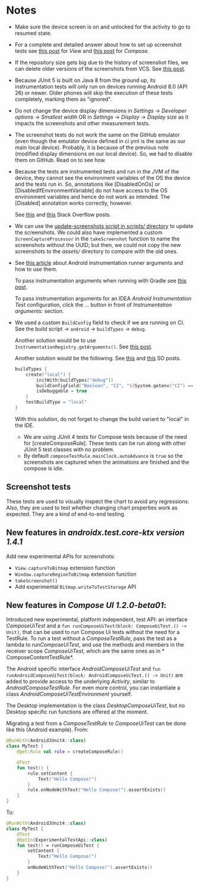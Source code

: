 # Notes
- Make sure the device screen is on and unlocked for the activity to go to resumed state.
- For a complete and detailed answer about how to set up screenshot tests see
  [this post](https://stackoverflow.com/a/69259011) for *View* and
  [this post](https://stackoverflow.com/a/69176420) for *Compose*.
- If the repository size gets big due to the history of screenshot files,
  we can delete older versions of the screenshots from VCS.
  See [this post](https://stackoverflow.com/q/26831494/).
- Because JUnit 5 is built on Java 8 from the ground up, its instrumentation tests
  will only run on devices running Android 8.0 (API 26) or newer. Older phones will
  skip the execution of these tests completely, marking them as "ignored".
- Do not change the device display dimensions in
  *Settings* -> *Developer options* -> *Smallest width* OR in *Settings* -> *Display* -> *Display size*
  as it impacts the screenshots and other measurement tests.
- The screenshot tests do not work the same on the GitHub emulator
  (even though the emulator device defined in ci.yml is the same as our main local device).
  Probably, it is because of the previous note (modified display dimensions on our local device).
  So, we had to disable them on GitHub. Read on to see how.
- Because the tests are instrumented tests and run in the JVM of the device,
  they cannot see the environment variables of the OS the device and the tests run in.
  So, annotations like [DisabledOnOs] or [DisabledIfEnvironmentVariable] do not
  have access to the OS environment variables and hence do not work as intended.
  The [Disabled] annotation works correctly, however.

  See [this](https://stackoverflow.com/q/42675547) and [this](https://stackoverflow.com/q/40156906) Stack Overflow posts.

- We can use the [update-screenshots script in *scripts/* directory](../../../scripts/update-test-screenshots.main.kts)
  to update the screenshots. We could also have implemented a custom `ScreenCaptureProcessor`
  in the `takeScreenshot` function to name the screenshots without the UUID; but then,
  we could not copy the new screenshots to the *assets/* directory to compare with the old ones.
- See [this article](https://medium.com/stepstone-tech/exploring-androidjunitrunner-filtering-options-df26d30b4f60)
  about Android instrumentation runner arguments and how to use them.

  To pass instrumentation arguments when running with Gradle see
  [this post](https://stackoverflow.com/a/46183452).

  To pass instrumentation arguments for an IDEA *Android Instrumentation Test* configuration,
  click the *...* button in front of *Instrumentation arguments:* section.

- We used a custom `BuildConfig` field to check if we are running on CI.
  See the build script -> `android` -> `buildTypes` -> `debug`.

  Another solution would be to use `InstrumentationRegistry.getArguments()`.
  See [this post](https://stackoverflow.com/a/46183452).

  Another solution would be the following.
  See [this](https://stackoverflow.com/q/42675547) and [this](https://stackoverflow.com/q/40156906) SO posts.
  ```kotlin
  buildTypes {
      create("local") {
          initWith(buildTypes["debug"])
          buildConfigField("Boolean", "CI", "${System.getenv("CI") == "true"}")
          isDebuggable = true
      }
      testBuildType = "local"
  }
  ```
  With this solution, do not forget to change the build variant to "local" in the IDE.

  - We are using JUnit 4 tests for Compose tests because of the need for [createComposeRule]. 
    These tests can be run along with other JUnit 5 test classes with no problem. 
  - By default `composeTestRule.mainClock.autoAdvance` is `true` so the
    screenshots are captured when the animations are finished and the compose is idle.

## Screenshot tests
These tests are used to visually inspect the chart to avoid any regressions.
Also, they are used to test whether changing chart properties work as expected.
They are a kind of end-to-end testing.

## New features in *androidx.test.core-ktx version 1.4.1*

Add new experimental APIs for screenshots:
  - `View.captureToBitmap` extension function
  - `Window.captureRegionToBitmap` extension function
  - `takeScreenshot()`
  - Add experimental `Bitmap.writeToTestStorage` API

## New features in *Compose UI 1.2.0-beta01*:

Introduced new experimental, platform independent, test API: an interface *ComposeUiTest* and a
`fun runComposeUiTest(block: ComposeUiTest.() -> Unit)`, that can be used to run Compose Ui tests without
the need for a TestRule. To run a test without a *ComposeTestRule*, pass the test as a lambda to *runComposeUiTest*,
and use the methods and members in the receiver scope *ComposeUiTest*, which are the same ones as in *
ComposeContentTestRule*.

The Android specific interface *AndroidComposeUiTest*
and `fun runAndroidComposeUiTest(block: AndroidComposeUiTest.() -> Unit)`
are added to provide access to the underlying *Activity*, similar to *AndroidComposeTestRule*.
For even more control, you can instantiate a class *AndroidComposeUiTestEnvironment* yourself.

The Desktop implementation is the class *DesktopComposeUiTest*, but no Desktop specific run functions are offered at the
moment.

Migrating a test from a *ComposeTestRule* to *ComposeUiTest* can be done like this (Android example).
From:

```kotlin
@RunWith(AndroidJUnit4::class)
class MyTest {
    @get:Rule val rule = createComposeRule()

    @Test
    fun test() {
        rule.setContent {
            Text("Hello Compose!")
        }
        rule.onNodeWithText("Hello Compose!").assertExists()
    }
}
```

To:

```kotlin
@RunWith(AndroidJUnit4::class)
class MyTest {
    @Test
    @OptIn(ExperimentalTestApi::class)
    fun test() = runComposeUiTest {
        setContent {
            Text("Hello Compose!")
        }
        onNodeWithText("Hello Compose!").assertExists()
    }
}
```
